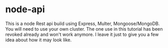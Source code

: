 # node-api

This is a node Rest api build using Express, Multer, Mongoose/MongoDB.
You will need to use your own cluster. The one use in this tutorial has been revoked already and won't work anymore.
I leave it just to give you a few idea about how it may look like.
